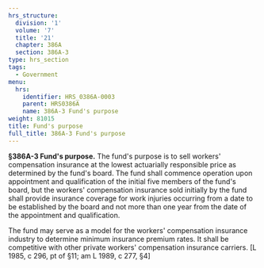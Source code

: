```yaml
---
hrs_structure:
  division: '1'
  volume: '7'
  title: '21'
  chapter: 386A
  section: 386A-3
type: hrs_section
tags:
  - Government
menu:
  hrs:
    identifier: HRS_0386A-0003
    parent: HRS0386A
    name: 386A-3 Fund's purpose
weight: 81015
title: Fund's purpose
full_title: 386A-3 Fund's purpose
---
```

**§386A-3 Fund's purpose.** The fund's purpose is to sell workers' compensation insurance at the lowest actuarially responsible price as determined by the fund's board. The fund shall commence operation upon appointment and qualification of the initial five members of the fund's board, but the workers' compensation insurance sold initially by the fund shall provide insurance coverage for work injuries occurring from a date to be established by the board and not more than one year from the date of the appointment and qualification.

The fund may serve as a model for the workers' compensation insurance industry to determine minimum insurance premium rates. It shall be competitive with other private workers' compensation insurance carriers. [L 1985, c 296, pt of §11; am L 1989, c 277, §4]